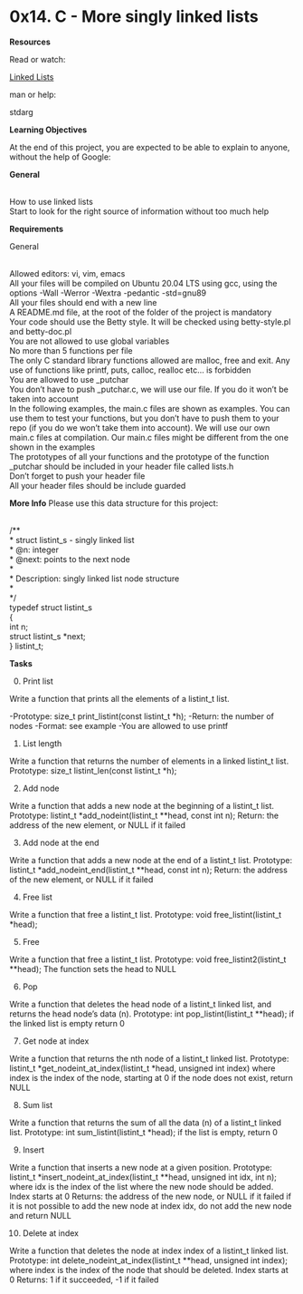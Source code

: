
<h1><b> 0x14. C - More singly linked lists  </b></h1>


<b>Resources</b>

Read or watch:

<a href="https://www.youtube.com/watch?v=udapt4FGY20&feature=youtu.be&t=2m10s">Linked Lists </a>

man or help:

stdarg

<b>Learning Objectives</b>

At the end of this project, you are expected to be able to explain to anyone, without the help of Google:

<b>General</b>

<br>How to use linked lists
<br>Start to look for the right source of information without too much help

<b>Requirements</b>

General

<br>Allowed editors: vi, vim, emacs
<br>All your files will be compiled on Ubuntu 20.04 LTS using gcc, using the options -Wall -Werror -Wextra -pedantic -std=gnu89
<br>All your files should end with a new line
<br>A README.md file, at the root of the folder of the project is mandatory
<br>Your code should use the Betty style. It will be checked using betty-style.pl and betty-doc.pl
<br>You are not allowed to use global variables
<br>No more than 5 functions per file
<br>The only C standard library functions allowed are malloc, free and exit. Any use of functions like printf, puts, calloc, realloc etc… is forbidden
<br>You are allowed to use _putchar
<br>You don’t have to push _putchar.c, we will use our file. If you do it won’t be taken into account
<br>In the following examples, the main.c files are shown as examples. You can use them to test your functions, but you don’t have to push them to your repo (if you do we won’t take them into account). We will use our own main.c files at compilation. Our main.c files might be different from the one shown in the examples
<br>The prototypes of all your functions and the prototype of the function _putchar should be included in your header file called lists.h
<br>Don’t forget to push your header file
<br>All your header files should be include guarded


<b>More Info</b>
Please use this data structure for this project:

<br>/**
<br> * struct listint_s - singly linked list
<br> * @n: integer
<br> * @next: points to the next node
<br> *
<br> * Description: singly linked list node structure
<br> * 
<br> */
<br>typedef struct listint_s
<br>{
<br>    int n;
<br>    struct listint_s *next;
<br>}   listint_t;

<b>Tasks</b>

0. Print list

Write a function that prints all the elements of a listint_t list.

-Prototype: size_t print_listint(const listint_t *h);
-Return: the number of nodes
-Format: see example
-You are allowed to use printf

1. List length

Write a function that returns the number of elements in a linked listint_t list.
Prototype: size_t listint_len(const listint_t *h);

2. Add node

Write a function that adds a new node at the beginning of a listint_t list.
Prototype: listint_t *add_nodeint(listint_t **head, const int n);
Return: the address of the new element, or NULL if it failed

3. Add node at the end

Write a function that adds a new node at the end of a listint_t list.
Prototype: listint_t *add_nodeint_end(listint_t **head, const int n);
Return: the address of the new element, or NULL if it failed

4. Free list

Write a function that free a listint_t list.
Prototype: void free_listint(listint_t *head);

5. Free

Write a function that free a listint_t list.
Prototype: void free_listint2(listint_t **head);
The function sets the head to NULL

6. Pop

Write a function that deletes the head node of a listint_t linked list, and returns the
head node’s data (n).
Prototype: int pop_listint(listint_t **head);
if the linked list is empty return 0

7. Get node at index

Write a function that returns the nth node of a listint_t linked list.
Prototype: listint_t *get_nodeint_at_index(listint_t *head, unsigned int index)
where index is the index of the node, starting at 0
if the node does not exist, return NULL

8. Sum list

Write a function that returns the sum of all the data (n) of a listint_t linked list.
Prototype: int sum_listint(listint_t *head);
if the list is empty, return 0

9. Insert

Write a function that inserts a new node at a given position.
Prototype: listint_t *insert_nodeint_at_index(listint_t **head, unsigned int idx, int n);
where idx is the index of the list where the new node should be added. Index starts at 0
Returns: the address of the new node, or NULL if it failed
if it is not possible to add the new node at index idx, do not add the new node and return NULL

10. Delete at index

Write a function that deletes the node at index index of a listint_t linked list.
Prototype: int delete_nodeint_at_index(listint_t **head, unsigned int index);
where index is the index of the node that should be deleted. Index starts at 0
Returns: 1 if it succeeded, -1 if it failed
